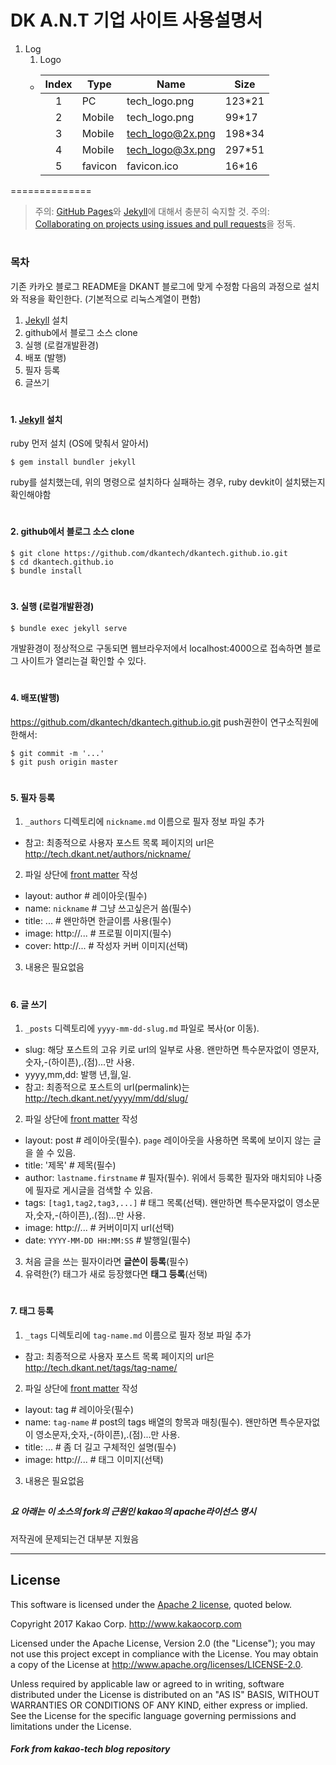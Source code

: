# DK A.N.T 기업 사이트 사용설명서

1. Log
    1. Logo
      * | Index | Type | Name | Size |
        |:---:|---|---|---|
        | 1 | PC      | tech_logo.png    | 123*21 |
        | 2 | Mobile  | tech_logo.png    | 99*17  |
        | 3 | Mobile  | tech_logo@2x.png | 198*34 |
        | 4 | Mobile  | tech_logo@3x.png | 297*51 |
        | 5 | favicon | favicon.ico      | 16*16  |

==============

> 주의: [GitHub Pages]와 [Jekyll]에 대해서 충분히 숙지할 것.
> 주의: [Collaborating on projects using issues and pull requests](https://help.github.com/categories/collaborating-on-projects-using-issues-and-pull-requests/)을 정독.


#
### 목차

기존 카카오 블로그 README을 DKANT 블로그에 맞게 수정함
다음의 과정으로 설치와 적용을 확인한다. (기본적으로 리눅스계열이 편함)
1. [Jekyll] 설치
2. github에서 블로그 소스 clone
3. 실행 (로컬개발환경)
4. 배포 (발행)
5. 필자 등록
6. 글쓰기

#
#### 1. [Jekyll] 설치
 ruby 먼저 설치 (OS에 맞춰서 알아서)
```console
$ gem install bundler jekyll
```
ruby를 설치했는데,  위의 명령으로 설치하다 실패하는 경우, ruby devkit이 설치됐는지 확인해야함
#
#### 2. github에서 블로그 소스 clone

```console
$ git clone https://github.com/dkantech/dkantech.github.io.git
$ cd dkantech.github.io
$ bundle install
```
#
#### 3. 실행 (로컬개발환경)
```
$ bundle exec jekyll serve
```
개발환경이 정상적으로 구동되면 웹브라우저에서 localhost:4000으로 접속하면 블로그 사이트가 열리는걸 확인할 수 있다.
#
#### 4. 배포(발행)

<https://github.com/dkantech/dkantech.github.io.git> push권한이 연구소직원에 한해서:

```
$ git commit -m '...'
$ git push origin master
````
#
#### 5. 필자 등록

1. `_authors` 디렉토리에 `nickname.md` 이름으로 필자 정보 파일 추가
 - 참고: 최종적으로 사용자 포스트 목록 페이지의 url은 http://tech.dkant.net/authors/nickname/
2. 파일 상단에 [front matter] 작성
 - layout: author # 레이아웃(필수)
 - name: `nickname` # 그냥 쓰고싶은거 씀(필수)
 - title: ... # 왠만하면 한글이름 사용(필수)
 - image: http://... # 프로필 이미지(필수)
 - cover: http://... # 작성자 커버 이미지(선택)
3. 내용은 필요없음
#
#### 6. 글 쓰기

1. `_posts` 디렉토리에 `yyyy-mm-dd-slug.md` 파일로 복사(or 이동).
 - slug: 해당 포스트의 고유 키로 url의 일부로 사용. 왠만하면 특수문자없이 영문자,숫자,-(하이픈),.(점)...만 사용.
 - yyyy,mm,dd: 발행 년,월,일.
 - 참고: 최종적으로 포스트의 url(permalink)는 http://tech.dkant.net/yyyy/mm/dd/slug/
2. 파일 상단에 [front matter] 작성
 - layout: post # 레이아웃(필수). `page` 레이아웃을 사용하면 목록에 보이지 않는 글을 쓸 수 있음.
 - title: '제목' # 제목(필수)
 - author: `lastname.firstname` # 필자(필수). 위에서 등록한 필자와 매치되야 나중에 필자로 게시글을 검색할 수 있음.
 - tags: `[tag1,tag2,tag3,...]` # 태그 목록(선택). 왠만하면 특수문자없이 영소문자,숫자,-(하이픈),.(점)...만 사용.
 - image: http://... # 커버이미지 url(선택)
 - date: `YYYY-MM-DD HH:MM:SS` # 발행일(필수)
3. 처음 글을 쓰는 필자이라면 **글쓴이 등록**(필수)
4. 유력한(?) 태그가 새로 등장했다면 **태그 등록**(선택)
#
#### 7. 태그 등록

1. `_tags` 디렉토리에 `tag-name.md` 이름으로 필자 정보 파일 추가
 - 참고: 최종적으로 사용자 포스트 목록 페이지의 url은 http://tech.dkant.net/tags/tag-name/
2. 파일 상단에 [front matter] 작성
 - layout: tag # 레이아웃(필수)
 - name: `tag-name` # post의 tags 배열의 항목과 매칭(필수). 왠만하면 특수문자없이 영소문자,숫자,-(하이픈),.(점)...만 사용.
 - title: ... # 좀 더 길고 구체적인 설명(필수)
 - image: http://... # 태그 이미지(선택)
3. 내용은 필요없음

##
##### 요 아래는 이 소스의 fork의 근원인 kakao의 apache라이선스 명시
저작권에 문제되는건 대부분 지웠음

---

[GitHub Pages]: https://pages.github.com
[Jekyll]: https://jekyllrb.com
[front matter]: https://jekyllrb.com/docs/frontmatter/
[gfm]: https://guides.github.com/features/mastering-markdown/
[kramdown]: http://kramdown.gettalong.org
[rouge]: http://rouge.jneen.net


## License

This software is licensed under the [Apache 2 license](LICENSE.txt), quoted below.

Copyright 2017 Kakao Corp. <http://www.kakaocorp.com>

Licensed under the Apache License, Version 2.0 (the "License"); you may not use this project except in compliance with the License. You may obtain a copy of the License at http://www.apache.org/licenses/LICENSE-2.0.

Unless required by applicable law or agreed to in writing, software distributed under the License is distributed on an "AS IS" BASIS, WITHOUT WARRANTIES OR CONDITIONS OF ANY KIND, either express or implied. See the License for the specific language governing permissions and limitations under the License.

##### Fork from kakao-tech blog repository
